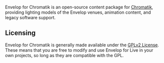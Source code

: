 Envelop for Chromatik is an open-source content package for [Chromatik](https://chromatik.co/), providing lighting models of the Envelop venues, animation content, and legacy software support.

## Licensing

Envelop for Chromatik is generally made available under the [GPLv2 License](https://www.gnu.org/licenses/old-licenses/gpl-2.0.en.html). These means that you are free to modify and use Envelop for Live in your own projects, so long as they are compatible with the GPL.
